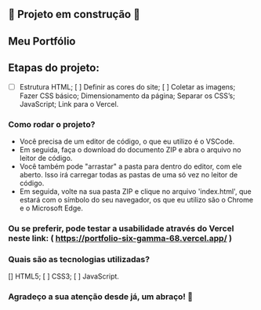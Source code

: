 ## 🚧 Projeto em construção 🚧

## Meu Portfólio

## Etapas do projeto:

- [ ] Estrutura HTML;
[ ] Definir as cores do site;
[ ] Coletar as imagens;
Fazer CSS básico;
Dimensionamento da página;
Separar os CSS’s;
JavaScript;
Link para o Vercel.

### Como rodar o projeto?

* Você precisa de um editor de código, o que eu utilizo é o VSCode. 
* Em seguida, faça o download do documento ZIP e abra o arquivo no leitor de código.
* Você também pode "arrastar" a pasta para dentro do editor, com ele aberto. Isso irá carregar todas as pastas de uma só vez no leitor de código. 
* Em seguida, volte na sua pasta ZIP e clique no arquivo 'index.html', que estará com o símbolo do seu navegador, os que eu utilizo são o Chrome e o Microsoft Edge.

### Ou se preferir, pode testar a usabilidade através do Vercel neste link: ( https://portfolio-six-gamma-68.vercel.app/ )

### Quais são as tecnologias utilizadas?

[] HTML5;
[ ] CSS3;
[ ] JavaScript.

### Agradeço a sua atenção desde já, um abraço! 🤗
